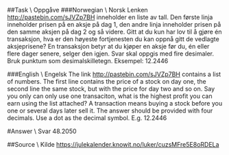 ##Task \ Oppgåve
###Norwegian \ Norsk
Lenken http://pastebin.com/sJVZp7BH inneholder en liste av tall. Den første linja inneholder prisen på en aksje på dag 1, den andre linja inneholder prisen på den samme aksjen på dag 2 og så videre.
Gitt at du kun har lov til å gjøre én transaksjon, hva er den høyeste fortjenesten du kan oppnå gitt de vedlagte aksjeprisene?
En transaksjon betyr at du kjøper en aksje før du, én eller flere dager senere, selger den igjen.
Svar skal oppgis med fire desimaler. Bruk punktum som desimalskilletegn. Eksempel: 12.2446

###English \ Engelsk
The link http://pastebin.com/sJVZp7BH contains a list of numbers. The first line contains the price of a stock on day one, the second line the same stock, but with the price for day two and so on.
Say you only can only use one transaciton, what is the highest profit you can earn using the list attached?
A transaction means buying a stock before you one or several days later sell it.
The answer should be provided with four decimals. Use a dot as the decimal symbol. E.g. 12.2446


#Answer \ Svar
48.2050

##Source \ Kilde
https://julekalender.knowit.no/luker/cuzsMFre5E8oRDELa
